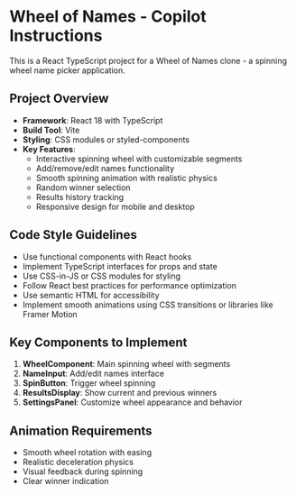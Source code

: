 # Wheel of Names - Copilot Instructions

<!-- Use this file to provide workspace-specific custom instructions to Copilot. For more details, visit https://code.visualstudio.com/docs/copilot/copilot-customization#_use-a-githubcopilotinstructionsmd-file -->

This is a React TypeScript project for a Wheel of Names clone - a spinning wheel name picker application.

## Project Overview
- **Framework**: React 18 with TypeScript
- **Build Tool**: Vite
- **Styling**: CSS modules or styled-components
- **Key Features**:
  - Interactive spinning wheel with customizable segments
  - Add/remove/edit names functionality
  - Smooth spinning animation with realistic physics
  - Random winner selection
  - Results history tracking
  - Responsive design for mobile and desktop

## Code Style Guidelines
- Use functional components with React hooks
- Implement TypeScript interfaces for props and state
- Use CSS-in-JS or CSS modules for styling
- Follow React best practices for performance optimization
- Use semantic HTML for accessibility
- Implement smooth animations using CSS transitions or libraries like Framer Motion

## Key Components to Implement
1. **WheelComponent**: Main spinning wheel with segments
2. **NameInput**: Add/edit names interface
3. **SpinButton**: Trigger wheel spinning
4. **ResultsDisplay**: Show current and previous winners
5. **SettingsPanel**: Customize wheel appearance and behavior

## Animation Requirements
- Smooth wheel rotation with easing
- Realistic deceleration physics
- Visual feedback during spinning
- Clear winner indication
